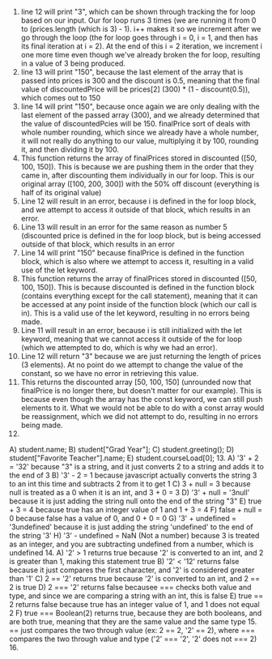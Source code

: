 1. line 12 will print "3", which can be shown through tracking the for loop based on our input. Our for loop runs 3 times (we are running it from 0 to (prices.length (which is 3) - 1). i++ makes it so we increment after we go through the loop (the for loop goes through i = 0, i = 1, and then has its final iteration at i = 2). At the end of this i = 2 iteration, we increment i one more time even though we've already broken the for loop, resulting in a value of 3 being produced.
2. line 13 will print "150", because the last element of the array that is passed into prices is 300 and the discount is 0.5, meaning that the final value of discountedPrice will be prices[2] (300) * (1 - discount(0.5)), which comes out to 150
3. line 14 will print "150", because once again we are only dealing with the last element of the passed array (300), and we already determined that the value of discountedPcies will be 150. finalPrice sort of deals with whole number rounding, which since we already have a whole number, it will not really do anything to our value, multiplying it by 100, rounding it, and then dividing it by 100. 
4. This function returns the array of finalPrices stored in discounted ([50, 100, 150]). This is because we are pushing them in the order that they came in, after discounting them individually in our for loop. This is our original array ([100, 200, 300]) with the 50% off discount (everything is half of its original value)
5. Line 12 will result in an error, because i is defined in the for loop block, and we attempt to access it outside of that block, which results in an error.
6. Line 13 will result in an error for the same reason as number 5 (discounted price is defined in the for loop block, but is being accessed outside of that block, which results in an error
7. Line 14 will print "150" because finalPrice is defined in the function block, which is also where we attempt to access it, resulting in a valid use of the let keyword.
8. This function returns the array of finalPrices stored in discounted ([50, 100, 150]). This is because discounted is defined in the function block (contains everything except for the call statement), meaning that it can be accessed at any point inside of the function block (which our call is in). This is a valid use of the let keyword, resulting in no errors being made.
9. Line 11 will result in an error, because i is still initialized with the let keyword, meaning that we cannot access it outside of the for loop (which we attempted to do, which is why we had an error).
10. Line 12 will return "3" because we are just returning the length of prices (3 elements). At no point do we attempt to change the value of the constant, so we have no error in retrieving this value.
11. This returns the discounted array [50, 100, 150] (unrounded now that finalPrice is no longer there, but doesn't matter for our example). This is because even though the array has the const keyword, we can still push elements to it. What we would not be able to do with a const array would be reassignment, which we did not attempt to do, resulting in no errors being made. 
12.
A) student.name;
B) student["Grad Year"];
C) student.greeting();
D) student["Favorite Teacher"].name;
E) student.courseLoad[0];
13.
A) '3' + 2 = '32' because "3" is a string, and it just converts 2 to a string and adds it to the end of 3
B) '3' - 2 = 1 because javascript actually converts the string 3 to an int this time and subtracts 2 from it to get 1
C) 3 + null = 3 because null is treated as a 0 when it is an int, and 3 + 0 = 3
D) '3' + null = '3null' because it is just adding the string null onto the end of the string "3"
E) true + 3 = 4 because true has an integer value of 1 and 1 + 3 = 4
F) false + null = 0 because false has a value of 0, and 0 + 0 = 0
G) '3' + undefined = '3undefined' because it is just adding the string 'undefined' to the end of the string '3'
H) '3' - undefined = NaN (Not a number) because 3 is treated as an integer, and you are subtracting undefined from a number, which is undefined
14.
A) '2' > 1 returns true because '2' is converted to an int, and 2 is greater than 1, making this statement true
B) '2' < '12' returns false because it just compares the first character, and '2' is considered greater than '1'
C) 2 == '2' returns true because '2' is converted to an int, and 2 == 2 is true
D) 2 === '2' returns false becausee === checks both value and type, and since we are comparing a string with an int, this is false
E) true == 2 returns false because true has an integer value of 1, and 1 does not equal 2
F) true === Boolean(2) returns true, because they are both booleans, and are both true, meaning that they are the same value and the same type
15. == just compares the two through value (ex: 2 == 2, '2' == 2), where === compares the two through value and type ('2' === '2', '2' does not === 2)
16. 
